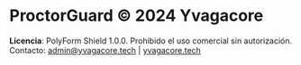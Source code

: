 # ProctorGuard © 2024 Yvagacore

**Licencia**: PolyForm Shield 1.0.0. Prohibido el uso comercial sin autorización.  
Contacto: admin@yvagacore.tech | [yvagacore.tech](https://www.yvagacore.tech)
